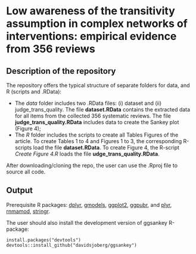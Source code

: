 # Low awareness of the transitivity assumption in complex networks of interventions: empirical evidence from 356 reviews

## Description of the repository

The repository offers the typical structure of separate folders for data, and R (scripts and .RData):
* The _data_ folder includes two .RData files: (i) dataset and (ii) judge_trans_quality. The file __dataset.RData__ contains the extracted data for all items from the collected 356 systematic reviews. The file __judge_trans_quality.RData__ includes data to create the Sankey plot (Figure 4);
* The _R_ folder includes the scripts to create all Tables Figures of the article. To create Tables 1 to 4 and Figures 1 to 3, the corresponding R-scripts load the file __dataset.RData__. To create Figure 4, the R-script _Create Figure 4.R_ loads the file __udge_trans_quality.RData__.<br>

After downloading/cloning the repo, the user can use the .Rproj file to source all code.

## Output 

Prerequisite R packages: [dplyr](https://CRAN.R-project.org/package=dplyr),
[gmodels](https://CRAN.R-project.org/package=gmodels),
[ggplot2](https://cran.r-project.org/web/packages/ggplot2/index.html), [ggpubr](https://CRAN.R-project.org/package=ggpubr), and
[plyr](https://CRAN.R-project.org/package=plyr),
[rnmamod](https://CRAN.R-project.org/package=rnmamod),
[stringr](https://CRAN.R-project.org/package=stringr).

The user should also install the development version of ggsankey R-package:

    install.packages("devtools")
    devtools::install_github("davidsjoberg/ggsankey")
